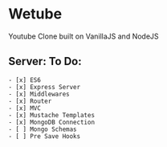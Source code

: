 # Wetube

Youtube Clone built on VanillaJS and NodeJS

## Server: To Do:

    - [x] ES6
    - [x] Express Server
    - [x] Middlewares
    - [x] Router
    - [x] MVC
    - [x] Mustache Templates
    - [x] MongoDB Connection
    - [ ] Mongo Schemas
    - [ ] Pre Save Hooks
